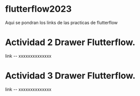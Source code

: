 # flutterflow2023
Aqui se pondran los links de las practicas de flutterflow

# Actividad 2 Drawer Flutterflow.
   link -- xxxxxxxxxxxxxx

# Actividad 3 Drawer Flutterflow.
   link -- xxxxxxxxxxxxxx
